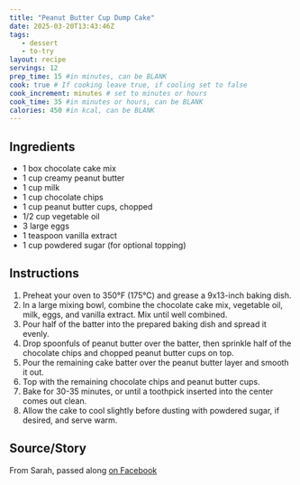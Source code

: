```yaml
---
title: "Peanut Butter Cup Dump Cake"
date: 2025-03-20T13:43:46Z
tags: 
   - dessert
   - to-try
layout: recipe
servings: 12
prep_time: 15 #in minutes, can be BLANK
cook: true # If cooking leave true, if cooling set to false
cook_increment: minutes # set to minutes or hours
cook_time: 35 #in minutes or hours, can be BLANK
calories: 450 #in kcal, can be BLANK
---
```


## Ingredients

- 1 box chocolate cake mix
- 1 cup creamy peanut butter
- 1 cup milk
- 1 cup chocolate chips
- 1 cup peanut butter cups, chopped
- 1/2 cup vegetable oil
- 3 large eggs
- 1 teaspoon vanilla extract
- 1 cup powdered sugar (for optional topping)

## Instructions

1. Preheat your oven to 350°F (175°C) and grease a 9x13-inch baking dish.
2. In a large mixing bowl, combine the chocolate cake mix, vegetable oil, milk, eggs, and vanilla extract. Mix until well combined.
3. Pour half of the batter into the prepared baking dish and spread it evenly.
4. Drop spoonfuls of peanut butter over the batter, then sprinkle half of the chocolate chips and chopped peanut butter cups on top.
5. Pour the remaining cake batter over the peanut butter layer and smooth it out.
6. Top with the remaining chocolate chips and peanut butter cups.
7. Bake for 30-35 minutes, or until a toothpick inserted into the center comes out clean.
8. Allow the cake to cool slightly before dusting with powdered sugar, if desired, and serve warm.

## Source/Story

From Sarah, passed along [on Facebook](https://www.facebook.com/groups/190611330697899/permalink/584431801315848/?mibextid=wwXIfr&rdid=o4oAE6E7L8VTOPk2)